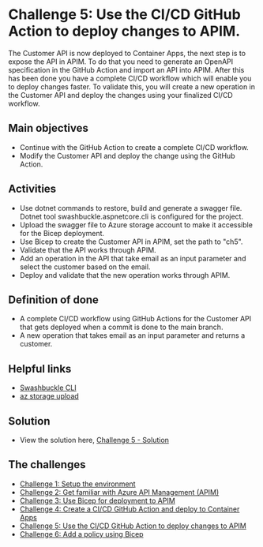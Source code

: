 # Challenge 5: Use the CI/CD GitHub Action to deploy changes to APIM.

The Customer API is now deployed to Container Apps, the next step is to expose the API in APIM. To do that you need to generate an OpenAPI specification in the GitHub Action and import an API into APIM. 
After this has been done you have a complete CI/CD workflow which will enable you to deploy changes faster. 
To validate this, you will create a new operation in the Customer API and deploy the changes using your finalized CI/CD workflow.   

## Main objectives

- Continue with the GitHub Action to create a complete CI/CD workflow. 
- Modify the Customer API and deploy the change using the GitHub Action. 


## Activities

- Use dotnet commands to restore, build and generate a swagger file. Dotnet tool swashbuckle.aspnetcore.cli is configured for the project. 
- Upload the swagger file to Azure storage account to make it accessible for the Bicep deployment. 
- Use Bicep to create the Customer API in APIM, set the path to "ch5". 
- Validate that the API works through APIM. 
- Add an operation in the API that take email as an input parameter and select the customer based on the email. 
- Deploy and validate that the new operation works through APIM.  


## Definition of done

- A complete CI/CD workflow using GitHub Actions for the Customer API that gets deployed when a commit is done to the main branch.  
- A new operation that takes email as an input parameter and returns a customer. 


## Helpful links

- [Swashbuckle CLI](https://github.com/domaindrivendev/Swashbuckle.AspNetCore#swashbuckleaspnetcorecli)
- [az storage upload](https://learn.microsoft.com/en-us/cli/azure/storage/blob?view=azure-cli-latest#az-storage-blob-upload)

## Solution
- View the solution here, [Challenge 5 - Solution](solution5.md) 

## The challenges

* [Challenge 1: Setup the environment](challenge1.md)
* [Challenge 2: Get familiar with Azure API Management (APIM)](challenge2.md)
* [Challenge 3: Use Bicep for deployment to APIM](challenge3.md)
* [Challenge 4: Create a CI/CD GitHub Action and deploy to Container Apps](challenge4.md)
* [Challenge 5: Use the CI/CD GitHub Action to deploy changes to APIM](challenge5.md)
* [Challenge 6: Add a policy using Bicep](challenge6.md)